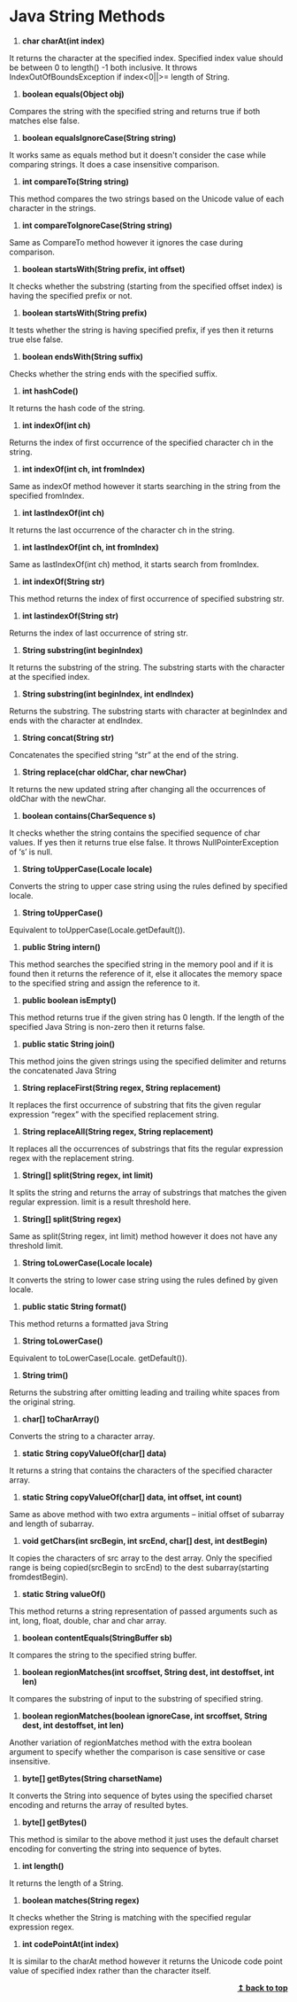 # Java String Methods

1. **char charAt(int index)**

It returns the character at the specified index. Specified index value should be between 0 to length() -1 both inclusive. It throws IndexOutOfBoundsException if index<0||>= length of String.

1. **boolean equals(Object obj)**

Compares the string with the specified string and returns true if both matches else false.

1. **boolean equalsIgnoreCase(String string)**

It works same as equals method but it doesn\'t consider the case while comparing strings. It does a case insensitive comparison.

1. **int compareTo(String string)**

This method compares the two strings based on the Unicode value of each character in the strings.

1. **int compareToIgnoreCase(String string)**

Same as CompareTo method however it ignores the case during comparison.

1. **boolean startsWith(String prefix, int offset)**

It checks whether the substring (starting from the specified offset index) is having the specified prefix or not.

1. **boolean startsWith(String prefix)**

It tests whether the string is having specified prefix, if yes then it returns true else false.

1. **boolean endsWith(String suffix)**

Checks whether the string ends with the specified suffix.

1. **int hashCode()**

It returns the hash code of the string.

1. **int indexOf(int ch)**

Returns the index of first occurrence of the specified character ch in the string.

1. **int indexOf(int ch, int fromIndex)**

Same as indexOf method however it starts searching in the string from the specified fromIndex.

1. **int lastIndexOf(int ch)**

It returns the last occurrence of the character ch in the string.

1. **int lastIndexOf(int ch, int fromIndex)**

Same as lastIndexOf(int ch) method, it starts search from fromIndex.

1. **int indexOf(String str)**

This method returns the index of first occurrence of specified substring str.

1. **int lastindexOf(String str)**

Returns the index of last occurrence of string str.

1. **String substring(int beginIndex)**

It returns the substring of the string. The substring starts with the 
character at the specified index.

1. **String substring(int beginIndex, int endIndex)**

Returns the substring. The substring starts with character at beginIndex and ends with the character at endIndex.

1. **String concat(String str)**

Concatenates the specified string “str” at the end of the string.

1. **String replace(char oldChar, char newChar)**

It returns the new updated string after changing all the occurrences of oldChar with the newChar.

1. **boolean contains(CharSequence s)**

It checks whether the string contains the specified sequence of char values. If yes then it returns true else false. It throws NullPointerException of ‘s’ is null.

1. **String toUpperCase(Locale locale)**

Converts the string to upper case string using the rules defined by specified locale.

1. **String toUpperCase()**

Equivalent to toUpperCase(Locale.getDefault()).

1. **public String intern()**

This method searches the specified string in the memory pool and if it is found then it returns the reference of it, else it allocates the memory space to the specified string and assign the reference to it.

1. **public boolean isEmpty()**

This method returns true if the given string has 0 length. If the length of the specified Java String is non-zero then it returns false.

1. **public static String join()**

This method joins the given strings using the specified delimiter and returns the concatenated Java String

1. **String replaceFirst(String regex, String replacement)**

It replaces the first occurrence of substring that fits the given regular expression “regex” with the specified replacement string.

1. **String replaceAll(String regex, String replacement)**

It replaces all the occurrences of substrings that fits the regular expression regex with the replacement string.

1. **String[] split(String regex, int limit)**

It splits the string and returns the array of substrings that matches the given regular expression. limit is a result threshold here.

1. **String[] split(String regex)**

Same as split(String regex, int limit) method however it does not have any threshold limit.

1. **String toLowerCase(Locale locale)**

It converts the string to lower case string using the rules defined by given locale.

1. **public static String format()**

This method returns a formatted java String

1. **String toLowerCase()**

Equivalent to toLowerCase(Locale. getDefault()).

1. **String trim()**

Returns the substring after omitting leading and trailing white spaces from the original 
string.

1. **char[] toCharArray()**

Converts the string to a character array.

1. **static String copyValueOf(char[] data)**

It returns a string that contains the characters of the specified character array.

1. **static String copyValueOf(char[] data, int offset, int count)**

Same as above method with two extra arguments – initial offset of subarray and length of subarray.

1. **void getChars(int srcBegin, int srcEnd, char[] dest, int destBegin)**

It copies the characters of src array to the dest array. Only the specified range is being copied(srcBegin to srcEnd) to the dest subarray(starting fromdestBegin).

1. **static String valueOf()**

This method returns a string representation of passed arguments such as int, long, float, double, char and char array.

1. **boolean contentEquals(StringBuffer sb)**

It compares the string to the specified string buffer.

1. **boolean regionMatches(int srcoffset, String dest, int destoffset, int len)** 

It compares the substring of input to the substring of specified string.

1. **boolean regionMatches(boolean ignoreCase, int srcoffset, String dest, int destoffset, int len)**

Another variation of regionMatches method with the extra boolean argument to specify whether the comparison is case sensitive or case insensitive.

1. **byte[] getBytes(String charsetName)**

It converts the String into sequence of bytes using the specified charset encoding and returns the array of resulted bytes.

1. **byte[] getBytes()**

This method is similar to the above method it just uses the default charset encoding for converting the string into sequence of bytes.

1. **int length()**

It returns the length of a String.

1. **boolean matches(String regex)**

It checks whether the String is matching with the specified regular expression regex.

1. **int codePointAt(int index)**

It is similar to the charAt method however it returns the Unicode code point value of specified index rather than the character itself.

<div align="right">
    <b><a href="#">↥ back to top</a></b>
</div>
